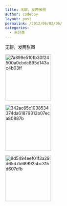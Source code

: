 ```yaml
---
title: 无聊，发两张图
author: codeboy
layout: post
permalink: /2012/06/02/96/
categories:
  - 未分类
---
```

无聊，发两张图 <div id='gallery-1' class='gallery galleryid-96 gallery-columns-3 gallery-size-thumbnail'>
  <dl class='gallery-item'>
    <dt class='gallery-icon landscape'>
      <a href='http://www.codeboy.name/wp-content/uploads/2012/06/7a899e510fb30f24500a0cbdc895d143ac4b03ff.jpg' title='7a899e510fb30f24500a0cbdc895d143ac4b03ff'><img width="150" height="150" src="http://www.codeboy.name/wp-content/uploads/2012/06/7a899e510fb30f24500a0cbdc895d143ac4b03ff-150x150.jpg" class="attachment-thumbnail" alt="7a899e510fb30f24500a0cbdc895d143ac4b03ff" /></a>
    </dt>
  </dl>
  
  <dl class='gallery-item'>
    <dt class='gallery-icon landscape'>
      <a href='http://www.codeboy.name/wp-content/uploads/2012/06/342ac65c1038534374da61879313b07eca80887b.jpg' title='342ac65c1038534374da61879313b07eca80887b'><img width="150" height="150" src="http://www.codeboy.name/wp-content/uploads/2012/06/342ac65c1038534374da61879313b07eca80887b-150x150.jpg" class="attachment-thumbnail" alt="342ac65c1038534374da61879313b07eca80887b" /></a>
    </dt>
  </dl>
  
  <dl class='gallery-item'>
    <dt class='gallery-icon landscape'>
      <a href='http://www.codeboy.name/wp-content/uploads/2012/06/8d5494eef01f3a29d65d7b689925bc315d607cfb.jpg' title='8d5494eef01f3a29d65d7b689925bc315d607cfb'><img width="150" height="150" src="http://www.codeboy.name/wp-content/uploads/2012/06/8d5494eef01f3a29d65d7b689925bc315d607cfb-150x150.jpg" class="attachment-thumbnail" alt="8d5494eef01f3a29d65d7b689925bc315d607cfb" /></a>
    </dt>
  </dl>
  
  <br style="clear: both" /> <br style='clear: both;' />
</div>